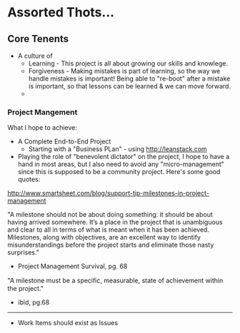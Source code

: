 ﻿# Assorted Thots...

## Core Tenents
- A culture of
  - Learning - This project is all about growing our skills and knowlege.
  - Forgiveness - Making mistakes is part of learning, so the way we handle mistakes is important! Being able to "re-boot" after a mistake is important, so that lessons can be learned & we can move forward.
  - 
### Project Mangement
What I hope to achieve:
- A Complete End-to-End Project
  - Starting with a "Business PLan" - using http://leanstack.com
- Playing the role of "benevolent dictator" on the project, I hope to have a hand in most areas, but I also need to avoid any "micro-management" since this is supposed to be a community project.
Here's some good quotes:

http://www.smartsheet.com/blog/support-tip-milestones-in-project-management



"A milestone should not be about doing something: it should be about having arrived somewhere. It’s a place in the project that is unambiguous and clear to all in terms of what is meant when it has been achieved. Milestones, along with objectives, are an excellent way to identify misunderstandings before the project starts and eliminate those nasty surprises."
- Project Management Survival, pg. 68

"A milestone must be a speciﬁc, measurable, state of achievement within the project."
- ibid, pg.68


----

- Work Items should exist as Issues
